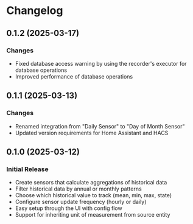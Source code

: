 # Changelog

## 0.1.2 (2025-03-17)

### Changes

- Fixed database access warning by using the recorder's executor for database operations
- Improved performance of database operations

## 0.1.1 (2025-03-13)

### Changes

- Renamed integration from "Daily Sensor" to "Day of Month Sensor"
- Updated version requirements for Home Assistant and HACS

## 0.1.0 (2025-03-12)

### Initial Release

- Create sensors that calculate aggregations of historical data
- Filter historical data by annual or monthly patterns
- Choose which historical value to track (mean, min, max, state)
- Configure sensor update frequency (hourly or daily)
- Easy setup through the UI with config flow
- Support for inheriting unit of measurement from source entity
